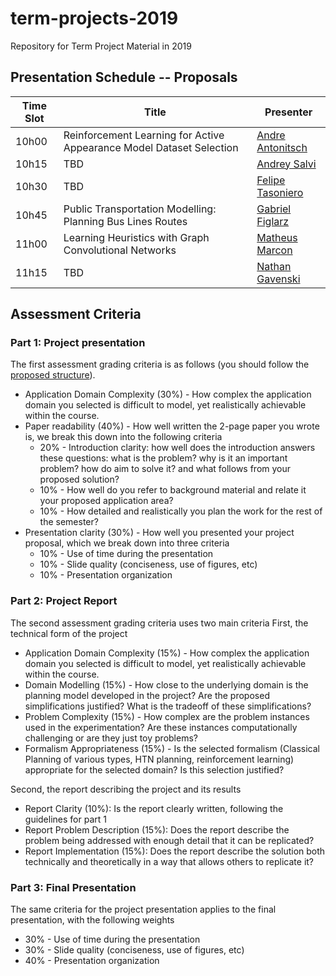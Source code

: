 # term-projects-2019
Repository for Term Project Material in 2019

<!-- ## Presentation Schedule -- Final Presentation (Room TBD)

| Time Slot | Title | Presenter |
| --------- | ----- | --------- |
| TBD    |         |            | -->
<!-- | 9h10     | Using Automatic Planning for Supply Chain Management   | [Alexandre Ichida](/ichida) |
| 9h35     | A COLREGs-Compliant Local Guidance System for Unmanned Surface Vehicles based on Hierarchical Task Network   | [Darlan Jurak](/jurak) |
| 9h55     | Finding State-Action Similarities in Tabular Reinforcement Learning Using Low-Dimensional Embeddings  | [Gabriel de Lima](/glima) |
| 10h20     | Reinforcement Learning for Database Indexing   | [Gabriel Licks](/glicks) |
| 10h45     | Learning Search Heuristics by Graph Convolutional Networks   | [Pedro Ballester](/ballester) |
| 11h10     | Domain-independent image-based planning: results on the Atari video game   | [Raphael Baldi](/baldi) |
| 11h35     | Constrained Path Planning for Energy Efficiency in Mobile Robots   | [Renan Maidana](/maidana) | -->

## Presentation Schedule -- Proposals

| Time Slot | Title | Presenter |
| --------- | ----- | --------- |
| 10h00    |  Reinforcement Learning for Active Appearance Model Dataset Selection       | [Andre Antonitsch](/antonitsch) |
| 10h15    |  TBD       | [Andrey Salvi](/salvi) |
| 10h30    |  TBD       | [Felipe Tasoniero](/tasoniero) |
| 10h45    |  Public Transportation Modelling: Planning Bus Lines Routes  | [Gabriel Figlarz](/figlarz) |
| 11h00    |  Learning Heuristics with Graph Convolutional Networks  | [Matheus Marcon](/marcon) |
| 11h15    |  TBD       | [Nathan Gavenski](/gavenski) |

<!-- | 10h00     | Using Automatic Planning for Supply Chain Management   | [Alexandre Ichida](/ichida) |
| 10h15     | A COLREGs-Compliant Local Guidance System for Unmanned Surface Vehicles based on Hierarchical Task Network   | [Darlan Jurak](/jurak) |
| 10h30     | Finding State-Action Similarities in Tabular Reinforcement Learning Using Low-Dimensional Embeddings  | [Gabriel de Lima](/glima) |
| 10h45     | Reinforcement Learning for Database Indexing   | [Gabriel Licks](/glicks) |
| 11h00     | Learning Search Heuristics by Graph Convolutional Networks   | [Pedro Ballester](/ballester) |
| 11h15     | Domain-independent image-based planning: results on the Atari video game   | [Raphael Baldi](/baldi) |
| 11h30     | Constrained Path Planning for Energy Efficiency in Mobile Robots   | [Renan Maidana](/maidana) |
| 11h45     | Key Frame Plan Expansion With Machine Learning | [Guillermo Borges](/guillermo) | -->

## Assessment Criteria

### Part 1: Project presentation
The first assessment grading criteria is as follows (you should follow the [proposed structure](Proposal.md)). 

- Application Domain Complexity (30%) - How complex the application domain you selected is difficult to model, yet realistically achievable within the course.
- Paper readability (40%) - How well written the 2-page paper you wrote is, we break this down into the following criteria
	- 20% - Introduction clarity: how well does the introduction answers these questions: what is the problem? why is it an important problem? how do aim to solve it? and what follows from your proposed solution?
	- 10% - How well do you refer to background material and relate it your proposed application area?
	- 10% - How detailed and realistically you plan the work for the rest of the semester?
- Presentation clarity (30%) - How well you presented your project proposal, which we break down into three criteria
	- 10% - Use of time during the presentation
	- 10% - Slide quality (conciseness, use of figures, etc)
	- 10% - Presentation organization

### Part 2: Project Report

The second assessment grading criteria uses two main criteria
First, the technical form of the project

- Application Domain Complexity (15%) - How complex the application domain you selected is difficult to model, yet realistically achievable within the course.
- Domain Modelling (15%) - How close to the underlying domain is the planning model developed in the project? Are the proposed simplifications justified? What is the tradeoff of these simplifications?
- Problem Complexity (15%) - How complex are the problem instances used in the experimentation? Are these instances computationally challenging or are they just toy problems?
- Formalism Appropriateness (15%) - Is the selected formalism (Classical Planning of various types, HTN planning, reinforcement learning) appropriate for the selected domain? Is this selection justified?

Second, the report describing the project and its results

- Report Clarity (10%): Is the report clearly written, following the guidelines for part 1
- Report Problem Description (15%): Does the report describe the problem being addressed with enough detail that it can be replicated?
- Report Implementation (15%): Does the report describe the solution both technically and theoretically in a way that allows others to replicate it?

### Part 3: Final Presentation
The same criteria for the project presentation applies to the final presentation, with the following weights

- 30% - Use of time during the presentation
- 30% - Slide quality (conciseness, use of figures, etc)
- 40% - Presentation organization
